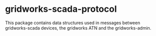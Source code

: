 # gridworks-scada-protocol

This package contains data structures used in messages between gridworks-scada
devices, the gridworks ATN and the gridworks-admin.